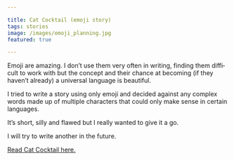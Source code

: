 ```yaml
---

title: Cat Cocktail (emoji story)
tags: stories
image: /images/emoji_planning.jpg
featured: true

---
```

Emoji are amaz­ing. I don’t use them very of­ten in writ­ing, find­ing them dif­fi­cult to work with but the concept and their chance at be­com­ing (if they haven’t already) a uni­ver­sal lan­guage is beau­ti­ful.

I tried to write a story us­ing only emoji and de­cided against any com­plex words made up of mul­tiple char­ac­ters that could only make sense in cer­tain lan­guages.

It’s short, silly and flawed but I really wanted to give it a go.

I will try to write an­other in the fu­ture.

[Read Cat Cock­tail here.](https://github.com/FilipNest/emojistories)
